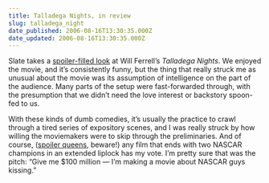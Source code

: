 ```yaml
---
title: Talladega Nights, in review
slug: talladega_night
date_published: 2006-08-16T13:30:35.000Z
date_updated: 2006-08-16T13:30:35.000Z
---
```


Slate takes a [spoiler-filled look](http://www.slate.com/id/2147278/) at Will Ferrell’s *Talladega Nights*. We enjoyed the movie, and it’s consistently funny, but the thing that really struck me as unusual about the movie was its assumption of intelligence on the part of the audience. Many parts of the setup were fast-forwarded through, with the presumption that we didn’t need the love interest or backstory spoon-fed to us.

With these kinds of dumb comedies, it’s usually the practice to crawl through a tired series of expository scenes, and I was really struck by how willing the moviemakers were to skip through the preliminaries. And of course, ([spoiler queens](http://www.dashes.com/anil/2003/12/29/spoilers_ahead_), beware!) any film that ends with two NASCAR champions in an extended liplock has my vote. I’m pretty sure that was the pitch: “Give me $100 million — I’m making a movie about NASCAR guys kissing.”
